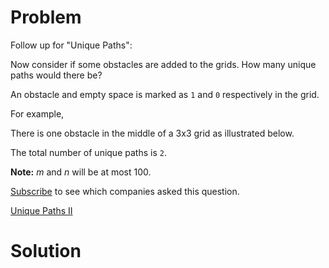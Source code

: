 
# Problem

Follow up for "Unique Paths":

Now consider if some obstacles are added to the grids. How many unique paths
would there be?

An obstacle and empty space is marked as `1` and `0` respectively in the grid.

For example,

There is one obstacle in the middle of a 3x3 grid as illustrated below.

The total number of unique paths is `2`.

**Note:** _m_ and _n_ will be at most 100.

[Subscribe](/subscribe/) to see which companies asked this question.



[Unique Paths II](https://leetcode.com/problems/unique-paths-ii)

# Solution



